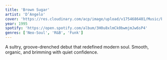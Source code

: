 ```yaml
---
title: 'Brown Sugar'
artist: 'D’Angelo'
cover: 'https://res.cloudinary.com/acp/image/upload/v1754686401/Music/b4e13421-3b19-47e5-bb99-6cab77645056.png'
year: 1995
spotify: 'https://open.spotify.com/album/3H0u8xlmCk0bwmjmJw6sP4'
genres: ['Neo-Soul', 'R&B', 'Funk']
---
```


A sultry, groove-drenched debut that redefined modern soul. Smooth, organic, and brimming with quiet confidence.
